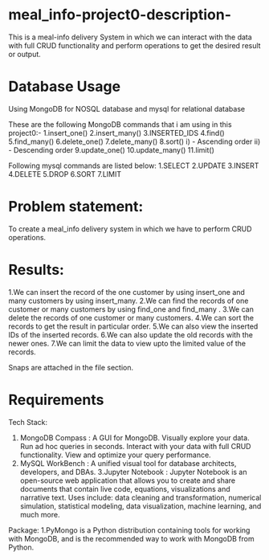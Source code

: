 # meal_info-project0-description-
This is a meal-info delivery System in which we can interact with the data with full CRUD functionality and perform operations to get the desired result or output. 

# Database Usage
Using MongoDB for NOSQL database and mysql for relational database

These are the following MongoDB commands that i am using in this project0:-
1.insert_one()
2.insert_many()
3.INSERTED_IDS
4.find()
5.find_many()
6.delete_one()
7.delete_many()
8.sort()
i) - Ascending order
ii) - Descending order
9.update_one()
10.update_many()
11.limit()


Following mysql commands are listed below:
1.SELECT
2.UPDATE
3.INSERT
4.DELETE
5.DROP 
6.SORT 
7.LIMIT

# Problem statement:
To create a meal_info delivery system in which we have to perform CRUD operations.

# Results:
1.We can insert the record of the one customer by using insert_one and many customers by using insert_many.
2.We can find the records of one customer or many customers by using find_one and find_many .
3.We can delete the records  of one customer or many customers.
4.We can sort the records to get the result in particular order.
5.We can also view the inserted IDs of the inserted records.
6.We can also update the old records with the newer ones.
7.We can limit the data to view upto the limited value of the records.

Snaps are attached in the file section.

# Requirements 
Tech Stack:
1. MongoDB Compass : A GUI for MongoDB. Visually explore your data. Run ad hoc queries in seconds. Interact with your data with full CRUD functionality. View and optimize your query performance.
2. MySQL WorkBench :  A unified visual tool for database architects, developers, and DBAs.
3.Jupyter Notebook : Jupyter Notebook is an open-source web application that allows you to create and share documents that contain live code, equations, visualizations and narrative text. Uses include: data cleaning and transformation, numerical simulation, statistical modeling, data visualization, machine learning, and much more.

Package:
1.PyMongo is a Python distribution containing tools for working with MongoDB, and is the recommended way to work with MongoDB from Python.


